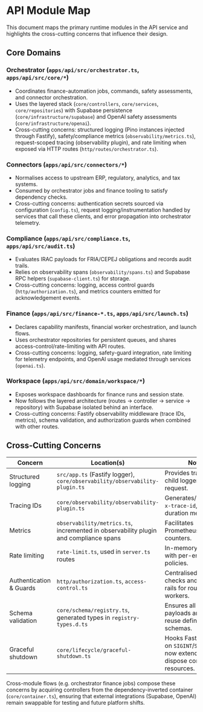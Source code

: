 # API Module Map

This document maps the primary runtime modules in the API service and highlights the cross-cutting concerns that influence their design.

## Core Domains

### Orchestrator (`apps/api/src/orchestrator.ts`, `apps/api/src/core/*`)
* Coordinates finance-automation jobs, commands, safety assessments, and connector orchestration.
* Uses the layered stack (`core/controllers`, `core/services`, `core/repositories`) with Supabase persistence (`core/infrastructure/supabase`) and OpenAI safety assessments (`core/infrastructure/openai`).
* Cross-cutting concerns: structured logging (Pino instances injected through Fastify), safety/compliance metrics (`observability/metrics.ts`), request-scoped tracing (observability plugin), and rate limiting when exposed via HTTP routes (`http/routes/orchestrator.ts`).

### Connectors (`apps/api/src/connectors/*`)
* Normalises access to upstream ERP, regulatory, analytics, and tax systems.
* Consumed by orchestrator jobs and finance tooling to satisfy dependency checks.
* Cross-cutting concerns: authentication secrets sourced via configuration (`config.ts`), request logging/instrumentation handled by services that call these clients, and error propagation into orchestrator telemetry.

### Compliance (`apps/api/src/compliance.ts`, `apps/api/src/audit.ts`)
* Evaluates IRAC payloads for FRIA/CEPEJ obligations and records audit trails.
* Relies on observability spans (`observability/spans.ts`) and Supabase RPC helpers (`supabase-client.ts`) for storage.
* Cross-cutting concerns: logging, access control guards (`http/authorization.ts`), and metrics counters emitted for acknowledgement events.

### Finance (`apps/api/src/finance-*.ts`, `apps/api/src/launch.ts`)
* Declares capability manifests, financial worker orchestration, and launch flows.
* Uses orchestrator repositories for persistent queues, and shares access-control/rate-limiting with API routes.
* Cross-cutting concerns: logging, safety-guard integration, rate limiting for telemetry endpoints, and OpenAI usage mediated through services (`openai.ts`).

### Workspace (`apps/api/src/domain/workspace/*`)
* Exposes workspace dashboards for finance runs and session state.
* Now follows the layered architecture (routes → controller → service → repository) with Supabase isolated behind an interface.
* Cross-cutting concerns: Fastify observability middleware (trace IDs, metrics), schema validation, and authorization guards when combined with other routes.

## Cross-Cutting Concerns

| Concern             | Location(s) | Notes |
| ------------------- | ----------- | ----- |
| Structured logging  | `src/app.ts` (Fastify logger), `core/observability/observability-plugin.ts` | Provides trace-aware child loggers per request. |
| Tracing IDs         | `core/observability/observability-plugin.ts` | Generates/propagates `x-trace-id`, records duration metrics. |
| Metrics             | `observability/metrics.ts`, incremented in observability plugin and compliance spans | Facilitates Prometheus-style counters. |
| Rate limiting       | `rate-limit.ts`, used in `server.ts` routes | In-memory limiter with per-endpoint policies. |
| Authentication & Guards | `http/authorization.ts`, `access-control.ts` | Centralised access checks and guard rails for routes and workers. |
| Schema validation   | `core/schema/registry.ts`, generated types in `registry-types.d.ts` | Ensures all HTTP payloads and services reuse defined Zod schemas. |
| Graceful shutdown   | `core/lifecycle/graceful-shutdown.ts` | Hooks Fastify close on `SIGINT`/`SIGTERM`, now extended to dispose container resources. |

Cross-module flows (e.g. orchestrator finance jobs) compose these concerns by acquiring controllers from the dependency-inverted container (`core/container.ts`), ensuring that external integrations (Supabase, OpenAI) remain swappable for testing and future platform shifts.
